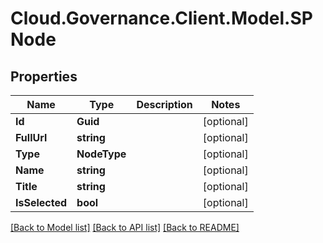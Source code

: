 # Cloud.Governance.Client.Model.SPNode
## Properties

Name | Type | Description | Notes
------------ | ------------- | ------------- | -------------
**Id** | **Guid** |  | [optional] 
**FullUrl** | **string** |  | [optional] 
**Type** | **NodeType** |  | [optional] 
**Name** | **string** |  | [optional] 
**Title** | **string** |  | [optional] 
**IsSelected** | **bool** |  | [optional] 

[[Back to Model list]](../README.md#documentation-for-models) [[Back to API list]](../README.md#documentation-for-api-endpoints) [[Back to README]](../README.md)

